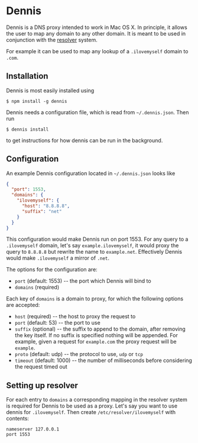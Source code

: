 # Dennis

Dennis is a DNS proxy intended to work in Mac OS X. In principle, it
allows the user to map any domain to any other domain. It is meant to
be used in conjunction with the
[resolver](https://developer.apple.com/library/mac/documentation/Darwin/Reference/ManPages/man5/resolver.5.html)
system.

For example it can be used to map any lookup of a `.ilovemyself`
domain to `.com`.

## Installation

Dennis is most easily installed using

    $ npm install -g dennis

Dennis needs a configuration file, which is read from
`~/.dennis.json`. Then run

    $ dennis install

to get instructions for how dennis can be run in the background.

## Configuration

An example Dennis configuration located in `~/.dennis.json` looks like

```json
{
  "port": 1553,
  "domains": {
    "ilovemyself": {
      "host": "8.8.8.8",
      "suffix": "net"
    }
  }
}
```

This configuration would make Dennis run on port 1553. For any query
to a `.ilovemyself` domain, let's say `example.ilovemyself`, it would
proxy the query to `8.8.8.8` but rewrite the name to `example.net`.
Effectively Dennis would make `.ilovemyself` a mirror of `.net`.

The options for the configuration are:

* `port` (default: 1553) -- the port which Dennis will bind to
* `domains` (required)

Each key of `domains` is a domain to proxy, for which the following
options are accepted:

* `host` (required) -- the host to proxy the request to
* `port` (default: 53) -- the port to use
* `suffix` (optional) -- the suffix to append to the domain, after
  removing the key itself. If no suffix is specified nothing will be
  appended. For example, given a request for `example.com` the proxy
  request will be `example`.
* `proto` (default: udp) -- the protocol to use, `udp` or `tcp`
* `timeout` (default: 1000) -- the number of milliseconds before
  considering the request timed out  

## Setting up resolver

For each entry to `domains` a corresponding mapping in the resolver
system is required for Dennis to be used as a proxy. Let's say you
want to use dennis for `.ilovemyself`. Then create
`/etc/resolver/ilovemyself` with contents:

```
nameserver 127.0.0.1
port 1553
```
